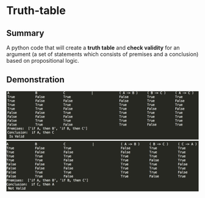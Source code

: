 # Truth-table

## Summary
A python code that will create a **truth table** and **check validity** for an argument (a set of statements which consists of premises and a conclusion) based on propositional logic.


## Demonstration
![Demonstration 1](images/demonstration_1.png)
![Demonstration 2](images/demonstration_2.png)